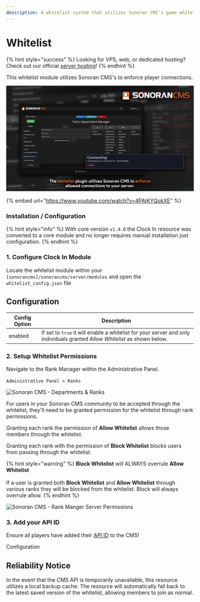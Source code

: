 ```yaml
---
description: A whitelist system that utilizes Sonoran CMS's game whitelist system.
---
```


# Whitelist

{% hint style="success" %}
Looking for VPS, web, or dedicated hosting? Check out our official [server hosting](../../../../../other-products/server-hosting.md)!
{% endhint %}

This whitelist module utilizes Sonoran CMS's to enforce player connections.

![Sonoran CMS - Whitelist](../../../../../.gitbook/assets/CMS-WL.png)

{% embed url="https://www.youtube.com/watch?v=4PAtKYQokXE" %}

### Installation / Configuration

{% hint style="info" %}
With core version `v1.4.0` the Clock In resource was converted to a core module and no longer requires manual installation just configuration.
{% endhint %}

### 1. Configure Clock In Module

Locate the whitelist module within your `[sonorancms]/sonorancms/server/modules` and open the `whitelist_config.json` file

## Configuration

| Config Option | Description                                                                                                                |
| ------------- | -------------------------------------------------------------------------------------------------------------------------- |
| enabled       | If set to `true` it will enable a whitelist for your server and only individuals granted _Allow Whitelist_ as shown below. |

### 2. Setup Whitelist Permissions

Navigate to the Rank Manager within the Administrative Panel.

`Administrative Panel > Ranks`

![Sonoran CMS - Departments & Ranks](../../../../../.gitbook/assets/CMS\_DeptRankOverviewFull.png)

For users in your Sonoran CMS community to be accepted through the whitelist, they'll need to be granted permission for the whitelist through rank permissions.

Granting each rank the permission of **Allow Whitelist** allows those members through the whitelist.

Granting each rank with the permission of **Block Whitelist** blocks users from passing through the whitelist.

{% hint style="warning" %}
**Block Whitelist** will ALWAYS overrule **Allow Whitelist**\
\
If a user is granted both **Block Whitelist** and **Allow Whitelist** through various ranks they will be blocked from the whitelist. Block will always overrule allow.
{% endhint %}

![Sonoran CMS - Rank Manger Server Permissions](../../../../../.gitbook/assets/CMS\_WhitelistPerms.png)

### 3. Add your API ID

Ensure all players have added their [API ID](../../../../../developer-api-documentation/api-integration/getting-started/api-id-system.md) to the CMS!

Configuration

## Reliability Notice

In the event that the CMS API is temporarily unavailable, this resource utilizes a local backup cache. The resource will automatically fall back to the latest saved version of the whitelist, allowing members to join as normal.
